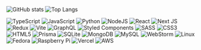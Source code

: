![GitHub stats](https://github-readme-stats.vercel.app/api?username=w4t33r&hide=issues&show_icons=false&theme=dracula)
![Top Langs](https://github-readme-stats.vercel.app/api/top-langs/?username=w4t33r&hide=html,css&layout=compact)
<!--END_SECTION:waka-->
![TypeScript](https://img.shields.io/badge/typescript-%23007ACC.svg?style=for-the-badge&logo=typescript&logoColor=white)
			![JavaScript](https://img.shields.io/badge/javascript-%23323330.svg?style=for-the-badge&logo=javascript&logoColor=%23F7DF1E) 
			![Python](https://img.shields.io/badge/python-3670A0?style=for-the-badge&logo=python&logoColor=ffdd54)
			![NodeJS](https://img.shields.io/badge/node.js-6DA55F?style=for-the-badge&logo=node.js&logoColor=white)
			<!--END_SECTION:waka-->
			<!--sep-->
			<!--sep-->
			<!--framework-->
			![React](https://img.shields.io/badge/react-%2320232a.svg?style=for-the-badge&logo=react&logoColor=%2361DAFB)
			![Next JS](https://img.shields.io/badge/Next-black?style=for-the-badge&logo=next.js&logoColor=white)
			![Redux](https://img.shields.io/badge/redux-%23593d88.svg?style=for-the-badge&logo=redux&logoColor=white)
			![Vite](https://img.shields.io/badge/vite-%23646CFF.svg?style=for-the-badge&logo=vite&logoColor=white)
			![GraphQL](https://img.shields.io/badge/-GraphQL-E10098?style=for-the-badge&logo=graphql&logoColor=white)
			<!--framework-->
			<!--CSS-->
			![Styled Components](https://img.shields.io/badge/styled--components-DB7093?style=for-the-badge&logo=styled-components&logoColor=white)
			![SASS](https://img.shields.io/badge/SASS-hotpink.svg?style=for-the-badge&logo=SASS&logoColor=white)
			![CSS3](https://img.shields.io/badge/css3-%231572B6.svg?style=for-the-badge&logo=css3&logoColor=white)
			![HTML5](https://img.shields.io/badge/html5-%23E34F26.svg?style=for-the-badge&logo=html5&logoColor=white)
			<!--CSS_END-->
			<!--DB-->
			![Prisma](https://img.shields.io/badge/Prisma-3982CE?style=for-the-badge&logo=Prisma&logoColor=white)
			![SQLite](https://img.shields.io/badge/sqlite-%2307405e.svg?style=for-the-badge&logo=sqlite&logoColor=white)
			![MongoDB](https://img.shields.io/badge/MongoDB-%234ea94b.svg?style=for-the-badge&logo=mongodb&logoColor=white)
			![MySQL](https://img.shields.io/badge/mysql-4479A1.svg?style=for-the-badge&logo=mysql&logoColor=white)
			<!--DB_END-->
			<!--OS-->
			![WebStorm](https://img.shields.io/badge/webstorm-143?style=for-the-badge&logo=webstorm&logoColor=white&color=black)
			![Linux](https://img.shields.io/badge/Linux-FCC624?style=for-the-badge&logo=linux&logoColor=black)
			![Fedora](https://img.shields.io/badge/Fedora-294172?style=for-the-badge&logo=fedora&logoColor=white)
			![Raspberry Pi](https://img.shields.io/badge/-RaspberryPi-C51A4A?style=for-the-badge&logo=Raspberry-Pi)
			<!--OS_END-->
			<!--SaaS-->
			![Vercel](https://img.shields.io/badge/vercel-%23000000.svg?style=for-the-badge&logo=vercel&logoColor=white)
			![AWS](https://img.shields.io/badge/AWS-%23FF9900.svg?style=for-the-badge&logo=amazon-aws&logoColor=white)
			<!--SaaS_end-->
